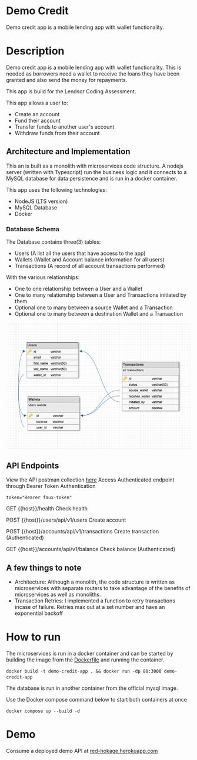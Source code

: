 # Demo Credit

Demo credit app is a mobile lending app with wallet functionality.

# Description

Demo credit app is a mobile lending app with wallet functionality. This is needed as borrowers need a wallet to receive the loans they have been granted and also send the money for repayments.

This app is build for the Lendsqr Coding Assessment.

This app allows a user to:

- Create an account
- Fund their account
- Transfer funds to another user's account
- Withdraw funds from their account

## Architecture and Implementation

This an is built as a monolith with microservices code structure.
A nodejs server (written with Typescript) run the business logic and it connects to a MySQL database for data persistence and is run in a docker container.

This app uses the following technologies:

- NodeJS (LTS version)
- MySQL Database
- Docker

### <b>Database Schema</b>

The Database contains three(3) tables:

- Users (A list all the users that have access to the app)
- Wallets (Wallet and Account balance information for all users)
- Transactions (A record of all account transactions performed)

With the various relationships:

- One to one relationship between a User and a Wallet
- One to many relationship between a User and Transactions initiated by them
- Optional one to many between a source Wallet and a Transaction
- Optional one to many between a destination Wallet and a Transaction

![Entity Relation Diagram][er_diagram]

## API Endpoints

View the API postman collection [here](./files/Demo%20Credit%20App%20Tests.postman_collection.json)
Access Authenticated endpoint through Bearer Token Authentication

```
token="Bearer faux-token"
```

GET {{host}}/health
Check health

POST {{host}}/users/api/v1/users
Create account

POST {{host}}/accounts/api/v1/transactions
Create transaction (Authenticated)

GET {{host}}/accounts/api/v1/balance
Check balance (Authenticated)

## A few things to note

- Architecture: Although a monolith, the code structure is written as microservices with separate routers to take advantage of the benefits of microservices as well as monoliths.
- Transaction Retries: I implemented a function to retry transactions incase of failure. Retries max out at a set number and have an exponential backoff

# How to run

The microservices is run in a docker container and can be started by building the image from the [Dockerfile](./Dockerfile) and running the container.

```
docker build -t demo-credit-app . && docker run -dp 80:3000 demo-credit-app
```

The database is run in another container from the official mysql image.

Use the Docker compose command below to start both containers at once

```
docker compose up --build -d
```

# Demo

Consume a deployed demo API at [red-hokage.herokuapp.com](https://red-hokage.herokuapp.com/)

[er_diagram]: ./files/demo%20credit%20er%20diagram.png "Entity Relation Diagram"
